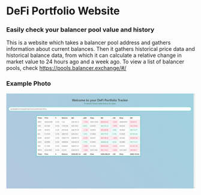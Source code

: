 # DeFi Portfolio Website
### Easily check your balancer pool value and history
This is a website which takes a balancer pool address and gathers information about current balances. 
Then it gathers historical price data and historical balance data, from which it can calculate a relative change in market value to 24 hours ago and a week ago.
To view a list of balancer pools, check https://pools.balancer.exchange/#/

### Example Photo
![Example](docs/web_example.png)
